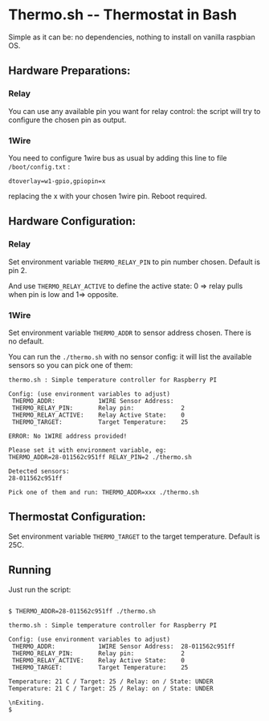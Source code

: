 # Thermo.sh -- Thermostat in Bash

Simple as it can be: no dependencies, nothing to install on vanilla raspbian OS.

## Hardware Preparations:

### Relay

You can use any available pin you want for relay control: the script will try
to configure the chosen pin as output.

### 1Wire 

You need to configure 1wire bus as usual by adding this line to file `/boot/config.txt` :

`dtoverlay=w1-gpio,gpiopin=x`

replacing the x with your chosen 1wire pin. Reboot required.

## Hardware Configuration:

### Relay

Set environment variable `THERMO_RELAY_PIN` to pin number chosen. Default is pin 2.

And use `THERMO_RELAY_ACTIVE` to define the active state: 0 => relay pulls
when pin is low and 1=> opposite.

### 1Wire 

Set environment variable `THERMO_ADDR` to sensor address chosen. There is no default.

You can run the `./thermo.sh` with no sensor config: it will list the available sensors so 
you can pick one of them:

```console
thermo.sh : Simple temperature controller for Raspberry PI

Config: (use environment variables to adjust)
 THERMO_ADDR:            1WIRE Sensor Address:  
 THERMO_RELAY_PIN:       Relay pin:             2
 THERMO_RELAY_ACTIVE:    Relay Active State:    0
 THERMO_TARGET:          Target Temperature:    25

ERROR: No 1WIRE address provided!

Please set it with environment variable, eg:
THERMO_ADDR=28-011562c951ff RELAY_PIN=2 ./thermo.sh

Detected sensors:
28-011562c951ff

Pick one of them and run: THERMO_ADDR=xxx ./thermo.sh

```


## Thermostat Configuration:

Set environment variable `THERMO_TARGET` to the target temperature. Default is 25C.

## Running

Just run the script:

```console

$ THERMO_ADDR=28-011562c951ff ./thermo.sh

thermo.sh : Simple temperature controller for Raspberry PI

Config: (use environment variables to adjust)
 THERMO_ADDR:            1WIRE Sensor Address:  28-011562c951ff
 THERMO_RELAY_PIN:       Relay pin:             2
 THERMO_RELAY_ACTIVE:    Relay Active State:    0
 THERMO_TARGET:          Target Temperature:    25

Temperature: 21 C / Target: 25 / Relay: on / State: UNDER
Temperature: 21 C / Target: 25 / Relay: on / State: UNDER

\nExiting.
$

```


